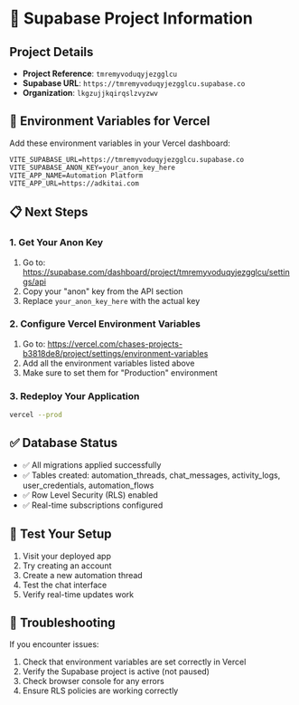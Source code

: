 # 🎯 Supabase Project Information

## Project Details
- **Project Reference**: `tmremyvoduqyjezgglcu`
- **Supabase URL**: `https://tmremyvoduqyjezgglcu.supabase.co`
- **Organization**: `lkgzujjkqirqslzvyzwv`

## 🔑 Environment Variables for Vercel

Add these environment variables in your Vercel dashboard:

```
VITE_SUPABASE_URL=https://tmremyvoduqyjezgglcu.supabase.co
VITE_SUPABASE_ANON_KEY=your_anon_key_here
VITE_APP_NAME=Automation Platform
VITE_APP_URL=https://adkitai.com
```

## 📋 Next Steps

### 1. Get Your Anon Key
1. Go to: https://supabase.com/dashboard/project/tmremyvoduqyjezgglcu/settings/api
2. Copy your "anon" key from the API section
3. Replace `your_anon_key_here` with the actual key

### 2. Configure Vercel Environment Variables
1. Go to: https://vercel.com/chases-projects-b3818de8/project/settings/environment-variables
2. Add all the environment variables listed above
3. Make sure to set them for "Production" environment

### 3. Redeploy Your Application
```bash
vercel --prod
```

## ✅ Database Status
- ✅ All migrations applied successfully
- ✅ Tables created: automation_threads, chat_messages, activity_logs, user_credentials, automation_flows
- ✅ Row Level Security (RLS) enabled
- ✅ Real-time subscriptions configured

## 🧪 Test Your Setup
1. Visit your deployed app
2. Try creating an account
3. Create a new automation thread
4. Test the chat interface
5. Verify real-time updates work

## 🔧 Troubleshooting
If you encounter issues:
1. Check that environment variables are set correctly in Vercel
2. Verify the Supabase project is active (not paused)
3. Check browser console for any errors
4. Ensure RLS policies are working correctly
